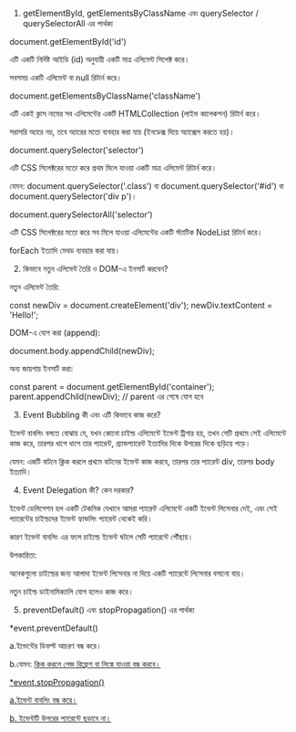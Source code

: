 
1. getElementById, getElementsByClassName এবং querySelector / querySelectorAll এর পার্থক্য

document.getElementById('id')

এটি একটি নির্দিষ্ট আইডি (id) অনুযায়ী একটি মাত্র এলিমেন্ট সিলেক্ট করে।

সবসময় একটি এলিমেন্ট বা null রিটার্ন করে।

document.getElementsByClassName('className')

এটি একই ক্লাস নামের সব এলিমেন্টের একটি HTMLCollection (লাইভ কালেকশন) রিটার্ন করে।

সরাসরি অ্যারে নয়, তবে অ্যারের মতো ব্যবহার করা যায় (ইনডেক্স দিয়ে অ্যাক্সেস করতে হয়)।

document.querySelector('selector')

এটি CSS সিলেক্টরের মতো করে প্রথম মিলে যাওয়া একটি মাত্র এলিমেন্ট রিটার্ন করে।

যেমন: document.querySelector('.class') বা document.querySelector('#id') বা document.querySelector('div p')।

document.querySelectorAll('selector')

এটি CSS সিলেক্টরের মতো করে সব মিলে যাওয়া এলিমেন্টের একটি স্ট্যাটিক NodeList রিটার্ন করে।

forEach ইত্যাদি মেথড ব্যবহার করা যায়।

2. কিভাবে নতুন এলিমেন্ট তৈরি ও DOM-এ ইনসার্ট করবেন?

নতুন এলিমেন্ট তৈরি:

const newDiv = document.createElement('div');
newDiv.textContent = 'Hello!';


DOM-এ যোগ করা (append):

document.body.appendChild(newDiv);


অন্য জায়গায় ইনসার্ট করা:

const parent = document.getElementById('container');
parent.appendChild(newDiv); // parent এর শেষে যোগ হবে



3. Event Bubbling কী এবং এটি কিভাবে কাজ করে?

ইভেন্ট বাবলিং বলতে বোঝায় যে, যখন কোনো চাইল্ড এলিমেন্টে ইভেন্ট ট্রিগার হয়, তখন সেটি প্রথমে সেই এলিমেন্টে কাজ করে, তারপর ধাপে ধাপে তার প্যারেন্ট, গ্র্যান্ডপ্যারেন্ট ইত্যাদির দিকে উপরের দিকে ছড়িয়ে পড়ে।

যেমন: একটি বাটনে ক্লিক করলে প্রথমে বাটনের ইভেন্ট কাজ করবে, তারপর তার প্যারেন্ট div, তারপর body ইত্যাদি।

4. Event Delegation কী? কেন দরকার?

ইভেন্ট ডেলিগেশন হল একটি টেকনিক যেখানে আমরা প্যারেন্ট এলিমেন্টে একটি ইভেন্ট লিসেনার দেই, এবং সেই প্যারেন্টের চাইল্ডদের ইভেন্ট হ্যান্ডলিং প্যারেন্ট থেকেই করি।

কারণ ইভেন্ট বাবলিং এর ফলে চাইল্ডে ইভেন্ট ঘটলে সেটি প্যারেন্টে পৌঁছায়।

উপকারিতা:

অনেকগুলো চাইল্ডের জন্য আলাদা ইভেন্ট লিসেনার না দিয়ে একটি প্যারেন্টে লিসেনার বসানো যায়।

নতুন চাইল্ড ডাইনামিক্যালি যোগ হলেও কাজ করে।



5. preventDefault() এবং stopPropagation() এর পার্থক্য

*event.preventDefault()

a.ইভেন্টের ডিফল্ট আচরণ বন্ধ করে।

b.যেমন: <a href="">  ক্লিক করলে পেজ রিফ্রেশ বা লিঙ্কে যাওয়া বন্ধ করবে।

*event.stopPropagation()

a.ইভেন্ট বাবলিং বন্ধ করে।

b. ইভেন্টটি উপরের প্যারেন্টে ছড়াবে না।


